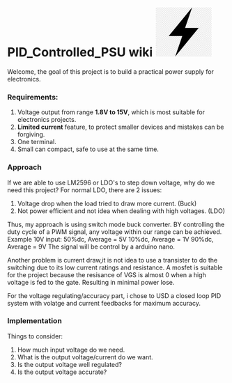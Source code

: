 # **PID_Controlled_PSU wiki**  ![](Images/Power.jpg)
Welcome, the goal of this project is to build a practical power supply for electronics.
### Requirements:
1. Voltage output from range **1.8V to 15V**, which is most suitable for electronics projects.
2. **Limited current** feature, to protect smaller devices and mistakes can be forgiving.
3. One terminal.
4. Small can compact, safe to use at the same time.

### Approach
If we are able to use LM2596 or LDO's to step down voltage, why do we need this project?
For normal LDO, there are 2 issues:
1. Voltage drop when the load tried to draw more current. (Buck)
2. Not power efficient and not idea when dealing with high voltages. (LDO)

Thus, my approach is using switch mode buck converter.
BY controlling the duty cycle of a PWM signal, any voltage within our range can be achieved.
Example 10V input:
50%dc, Average = 5V
10%dc, Average = 1V
90%dc, Average = 9V
The signal will be control by a arduino nano.

Another problem is current draw,it is not idea to use a transister to do the switching due to its low current ratings and resistance.
A mosfet is suitable for the project because the resisance of VGS is almost 0 when a high voltage is fed to the gate.
Resulting in minimal power lose.

For the voltage regulating/accuracy part, i chose to USD a closed loop PID system with volatge and current feedbacks for maximum accuracy.

### Implementation
Things to consider:
1. How much input voltage do we need.
2. What is the output voltage/current do we want.
3. Is the output voltage well regulated?
4. Is the output voltage accurate?



